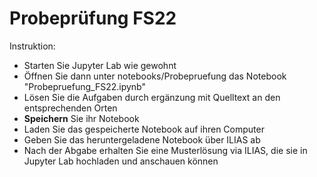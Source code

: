 # Probeprüfung FS22

Instruktion: 

* Starten Sie Jupyter Lab wie gewohnt
* Öffnen Sie dann unter notebooks/Probepruefung das Notebook "Probepruefung_FS22.ipynb"
* Lösen Sie die Aufgaben durch ergänzung mit Quelltext an den entsprechenden Orten
* **Speichern** Sie ihr Notebook
* Laden Sie das gespeicherte Notebook auf ihren Computer
* Geben Sie das heruntergeladene Notebook über ILIAS ab
* Nach der Abgabe erhalten Sie eine Musterlösung via ILIAS, die sie in Jupyter Lab hochladen und anschauen können
